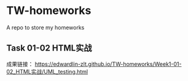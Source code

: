 # TW-homeworks
A repo to store my homeworks

## Task 01-02 HTML实战
成果链接： <https://edwardlin-zlt.github.io/TW-homeworks/Week1-01-02_HTML实战/UML_testing.html>
